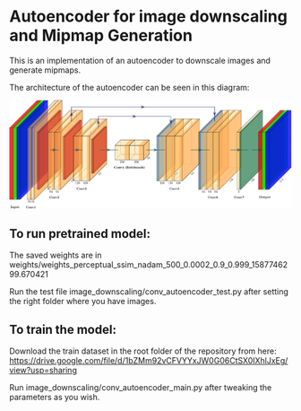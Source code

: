 # Autoencoder for image downscaling and Mipmap Generation

This is an implementation of an autoencoder to downscale images and generate mipmaps.

The architecture of the autoencoder can be seen in this diagram:

![alt text](readme_images/autoencoder_architecture.png)

## To run pretrained model:

The saved weights are in weights/weights_perceptual_ssim_nadam_500_0.0002_0.9_0.999_1587746299.670421

Run the test file image_downscaling/conv_autoencoder_test.py after setting the right folder where you have images.

## To train the model:

Download the train dataset in the root folder of the repository from here:
https://drive.google.com/file/d/1bZMm92vCFVYYxJW0G06CtSX0IXhlJxEg/view?usp=sharing

Run image_downscaling/conv_autoencoder_main.py after tweaking the parameters as you wish.


